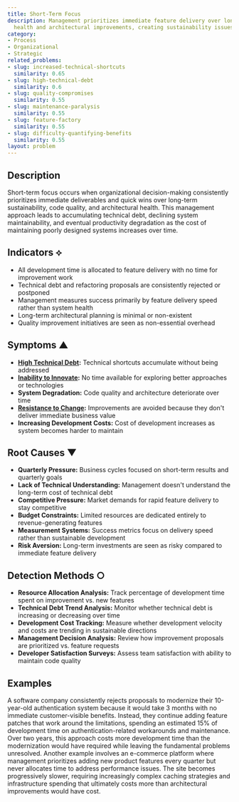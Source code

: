 ```yaml
---
title: Short-Term Focus
description: Management prioritizes immediate feature delivery over long-term code
  health and architectural improvements, creating sustainability issues.
category:
- Process
- Organizational
- Strategic
related_problems:
- slug: increased-technical-shortcuts
  similarity: 0.65
- slug: high-technical-debt
  similarity: 0.6
- slug: quality-compromises
  similarity: 0.55
- slug: maintenance-paralysis
  similarity: 0.55
- slug: feature-factory
  similarity: 0.55
- slug: difficulty-quantifying-benefits
  similarity: 0.55
layout: problem
---
```


## Description

Short-term focus occurs when organizational decision-making consistently prioritizes immediate deliverables and quick wins over long-term sustainability, code quality, and architectural health. This management approach leads to accumulating technical debt, declining system maintainability, and eventual productivity degradation as the cost of maintaining poorly designed systems increases over time.

## Indicators ⟡

- All development time is allocated to feature delivery with no time for improvement work
- Technical debt and refactoring proposals are consistently rejected or postponed
- Management measures success primarily by feature delivery speed rather than system health
- Long-term architectural planning is minimal or non-existent
- Quality improvement initiatives are seen as non-essential overhead

## Symptoms ▲

- **[High Technical Debt](high-technical-debt.md):** Technical shortcuts accumulate without being addressed
- **[Inability to Innovate](inability-to-innovate.md):** No time available for exploring better approaches or technologies
- **System Degradation:** Code quality and architecture deteriorate over time
- **[Resistance to Change](resistance-to-change.md):** Improvements are avoided because they don't deliver immediate business value
- **Increasing Development Costs:** Cost of development increases as system becomes harder to maintain

## Root Causes ▼

- **Quarterly Pressure:** Business cycles focused on short-term results and quarterly goals
- **Lack of Technical Understanding:** Management doesn't understand the long-term cost of technical debt
- **Competitive Pressure:** Market demands for rapid feature delivery to stay competitive
- **Budget Constraints:** Limited resources are dedicated entirely to revenue-generating features
- **Measurement Systems:** Success metrics focus on delivery speed rather than sustainable development
- **Risk Aversion:** Long-term investments are seen as risky compared to immediate feature delivery

## Detection Methods ○

- **Resource Allocation Analysis:** Track percentage of development time spent on improvement vs. new features
- **Technical Debt Trend Analysis:** Monitor whether technical debt is increasing or decreasing over time
- **Development Cost Tracking:** Measure whether development velocity and costs are trending in sustainable directions
- **Management Decision Analysis:** Review how improvement proposals are prioritized vs. feature requests
- **Developer Satisfaction Surveys:** Assess team satisfaction with ability to maintain code quality

## Examples

A software company consistently rejects proposals to modernize their 10-year-old authentication system because it would take 3 months with no immediate customer-visible benefits. Instead, they continue adding feature patches that work around the limitations, spending an estimated 15% of development time on authentication-related workarounds and maintenance. Over two years, this approach costs more development time than the modernization would have required while leaving the fundamental problems unresolved. Another example involves an e-commerce platform where management prioritizes adding new product features every quarter but never allocates time to address performance issues. The site becomes progressively slower, requiring increasingly complex caching strategies and infrastructure spending that ultimately costs more than architectural improvements would have cost.